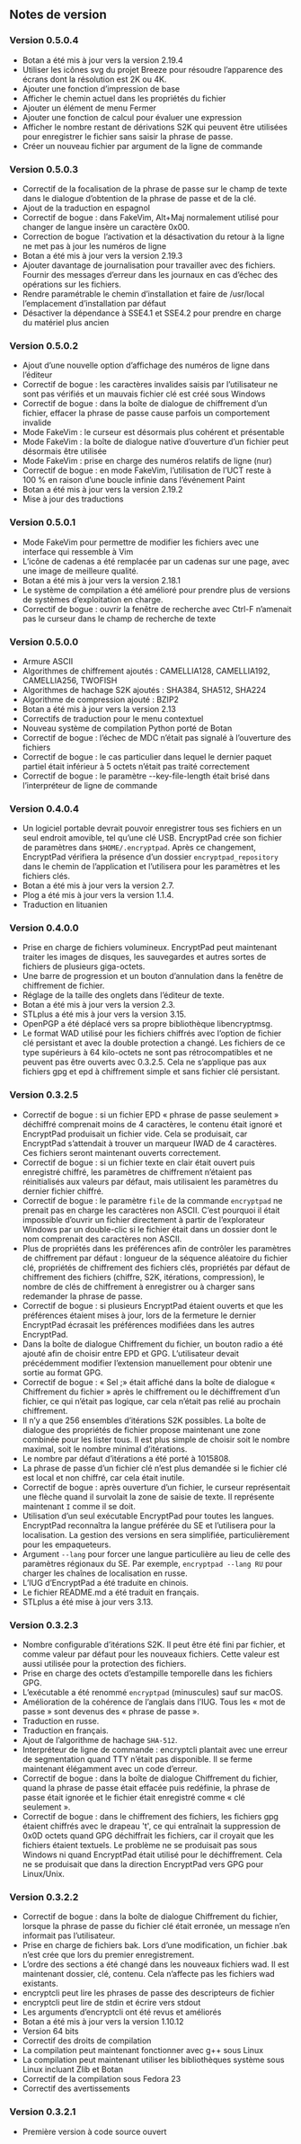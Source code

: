 ## Notes de version ##

### Version 0.5.0.4

* Botan a été mis à jour vers la version 2.19.4
* Utiliser les icônes svg du projet Breeze pour résoudre l’apparence des écrans dont la résolution est 2K ou 4K.
* Ajouter une fonction d’impression de base
* Afficher le chemin actuel dans les propriétés du fichier
* Ajouter un élément de menu Fermer
* Ajouter une fonction de calcul pour évaluer une expression
* Afficher le nombre restant de dérivations S2K qui peuvent être utilisées pour enregistrer le fichier sans saisir la phrase de passe.
* Créer un nouveau fichier par argument de la ligne de commande

### Version 0.5.0.3

* Correctif de la focalisation de la phrase de passe sur le champ de texte dans le dialogue d’obtention de la phrase de passe et de la clé.
* Ajout de la traduction en espagnol
* Correctif de bogue : dans FakeVim, Alt+Maj normalement utilisé pour changer de langue insère un caractère 0x00.
* Correction de bogue  l’activation et la désactivation du retour à la ligne ne met pas à jour les numéros de ligne
* Botan a été mis à jour vers la version 2.19.3
* Ajouter davantage de journalisation pour travailler avec des fichiers. Fournir des messages d’erreur dans les journaux en cas d’échec des opérations sur les fichiers.
* Rendre paramétrable le chemin d’installation et faire de /usr/local l’emplacement d’installation par défaut
* Désactiver la dépendance à SSE4.1 et SSE4.2 pour prendre en charge du matériel plus ancien

### Version 0.5.0.2

* Ajout d’une nouvelle option d’affichage des numéros de ligne dans l’éditeur
* Correctif de bogue : les caractères invalides saisis par l’utilisateur ne sont pas vérifiés et un mauvais fichier clé est créé sous Windows
* Correctif de bogue : dans la boîte de dialogue de chiffrement d’un fichier, effacer la phrase de passe cause parfois un comportement invalide
* Mode FakeVim : le curseur est désormais plus cohérent et présentable
* Mode FakeVim : la boîte de dialogue native d’ouverture d’un fichier peut désormais être utilisée
* Mode FakeVim : prise en charge des numéros relatifs de ligne (nur)
* Correctif de bogue : en mode FakeVim, l’utilisation de l’UCT reste à 100 % en raison d’une boucle infinie dans l’événement Paint
* Botan a été mis à jour vers la version 2.19.2
* Mise à jour des traductions

### Version 0.5.0.1

* Mode FakeVim pour permettre de modifier les fichiers avec une interface qui ressemble à Vim
* L’icône de cadenas a été remplacée par un cadenas sur une page, avec une image de meilleure qualité.
* Botan a été mis à jour vers la version 2.18.1
* Le système de compilation a été amélioré pour prendre plus de versions de systèmes d’exploitation en charge.
* Correctif de bogue : ouvrir la fenêtre de recherche avec Ctrl-F n’amenait pas le curseur dans le champ de recherche de texte

### Version 0.5.0.0

* Armure ASCII
* Algorithmes de chiffrement ajoutés : CAMELLIA128, CAMELLIA192, CAMELLIA256, TWOFISH
* Algorithmes de hachage S2K ajoutés : SHA384, SHA512, SHA224
* Algorithme de compression ajouté : BZIP2
* Botan a été mis à jour vers la version 2.13
* Correctifs de traduction pour le menu contextuel
* Nouveau système de compilation Python porté de Botan
* Correctif de bogue : l’échec de MDC n’était pas signalé à l’ouverture des fichiers
* Correctif de bogue : le cas particulier dans lequel le dernier paquet partiel était inférieur à 5 octets n’était pas traité correctement
* Correctif de bogue : le paramètre --key-file-length était brisé dans l’interpréteur de ligne de commande

### Version 0.4.0.4

* Un logiciel portable devrait pouvoir enregistrer tous ses fichiers en un seul endroit amovible, tel qu’une clé USB. EncryptPad crée son fichier de paramètres dans `$HOME/.encryptpad`. Après ce changement, EncryptPad vérifiera la présence d’un dossier `encryptpad_repository` dans le chemin de l’application et l’utilisera pour les paramètres et les fichiers clés.
* Botan a été mis à jour vers la version 2.7.
* Plog a été mis à jour vers la version 1.1.4.
* Traduction en lituanien

### Version 0.4.0.0

* Prise en charge de fichiers volumineux. EncryptPad peut maintenant traiter les images de disques, les sauvegardes et autres sortes de fichiers de plusieurs giga-octets.
* Une barre de progression et un bouton d’annulation dans la fenêtre de chiffrement de fichier.
* Réglage de la taille des onglets dans l’éditeur de texte.
* Botan a été mis à jour vers la version 2.3.
* STLplus a été mis à jour vers la version 3.15.
* OpenPGP a été déplacé vers sa propre bibliothèque libencryptmsg.
* Le format WAD utilisé pour les fichiers chiffrés avec l’option de fichier clé persistant et avec la double protection a changé. Les fichiers de ce type supérieurs à 64 kilo-octets ne sont pas rétrocompatibles et ne peuvent pas être ouverts avec 0.3.2.5. Cela ne s’applique pas aux fichiers gpg et epd à chiffrement simple et sans fichier clé persistant.

### Version 0.3.2.5

* Correctif de bogue : si un fichier EPD « phrase de passe seulement » déchiffré comprenait moins de 4 caractères, le contenu était ignoré et EncryptPad produisait un fichier vide. Cela se produisait, car EncryptPad s’attendait à trouver un marqueur IWAD de 4 caractères. Ces fichiers seront maintenant ouverts correctement.
* Correctif de bogue : si un fichier texte en clair était ouvert puis enregistré chiffré, les paramètres de chiffrement n’étaient pas réinitialisés aux valeurs par défaut, mais utilisaient les paramètres du dernier fichier chiffré.
* Correctif de bogue : le paramètre `file` de la commande `encryptpad` ne prenait pas en charge les caractères non ASCII. C’est pourquoi il était impossible d’ouvrir un fichier directement à partir de l’explorateur Windows par un double-clic si le fichier était dans un dossier dont le nom comprenait des caractères non ASCII.
* Plus de propriétés dans les préférences afin de contrôler les paramètres de chiffrement par défaut : longueur de la séquence aléatoire du fichier clé, propriétés de chiffrement des fichiers clés, propriétés par défaut de chiffrement des fichiers (chiffre, S2K, itérations, compression), le nombre de clés de chiffrement à enregistrer ou à charger sans redemander la phrase de passe.
* Correctif de bogue : si plusieurs EncryptPad étaient ouverts et que les préférences étaient mises à jour, lors de la fermeture le dernier EncryptPad écrasait les préférences modifiées dans les autres EncryptPad.
* Dans la boîte de dialogue Chiffrement du fichier, un bouton radio a été ajouté afin de choisir entre EPD et GPG. L’utilisateur devait précédemment modifier l’extension manuellement pour obtenir une sortie au format GPG.
* Correctif de bogue : « Sel ;» était affiché dans la boîte de dialogue « Chiffrement du fichier » après le chiffrement ou le déchiffrement d’un fichier, ce qui n’était pas logique, car cela n’était pas relié au prochain chiffrement.
* Il n’y a que 256 ensembles d’itérations S2K possibles. La boîte de dialogue des propriétés de fichier propose maintenant une zone combinée pour les lister tous. Il est plus simple de choisir soit le nombre maximal, soit le nombre minimal d’itérations.
* Le nombre par défaut d’itérations a été porté à 1015808.
* La phrase de passe d’un fichier clé n’est plus demandée si le fichier clé est local et non chiffré, car cela était inutile.
* Correctif de bogue : après ouverture d’un fichier, le curseur représentait une flèche quand il survolait la zone de saisie de texte. Il représente maintenant `I` comme il se doit.
* Utilisation d’un seul exécutable EncryptPad pour toutes les langues. EncryptPad reconnaîtra la langue préférée du SE et l’utilisera pour la localisation. La gestion des versions en sera simplifiée, particulièrement pour les empaqueteurs.
* Argument `--lang` pour forcer une langue particulière au lieu de celle des paramètres régionaux du SE. Par exemple, `encryptpad --lang RU` pour charger les chaînes de localisation en russe.
* L’IUG d’EncryptPad a été traduite en chinois.
* Le fichier README.md a été traduit en français.
* STLplus a été mise à jour vers 3.13.


### Version 0.3.2.3

* Nombre configurable d’itérations S2K. Il peut être été fini par fichier, et comme valeur par défaut pour les nouveaux fichiers. Cette valeur est aussi utilisée pour la protection des fichiers.
* Prise en charge des octets d’estampille temporelle dans les fichiers GPG.
* L’exécutable a été renommé `encryptpad` (minuscules) sauf sur macOS.
* Amélioration de la cohérence de l’anglais dans l’IUG. Tous les « mot de passe » sont devenus des « phrase de passe ».
* Traduction en russe.
* Traduction en français.
* Ajout de l’algorithme de hachage `SHA-512`.
* Interpréteur de ligne de commande : encryptcli plantait avec une erreur de segmentation quand TTY n’était pas disponible. Il se ferme maintenant élégamment avec un code d’erreur.
* Correctif de bogue : dans la boîte de dialogue Chiffrement du fichier, quand la phrase de passe était effacée puis redéfinie, la phrase de passe était ignorée et le fichier était enregistré comme « clé seulement ».
* Correctif de bogue : dans le chiffrement des fichiers, les fichiers gpg étaient chiffrés avec le drapeau 't', ce qui entraînait la suppression de 0x0D octets quand GPG déchiffrait les fichiers, car il croyait que les fichiers étaient textuels. Le problème ne se produisait pas sous Windows ni quand EncryptPad était utilisé pour le déchiffrement. Cela ne se produisait que dans la direction EncryptPad vers GPG pour Linux/Unix.

### Version 0.3.2.2

* Correctif de bogue : dans la boîte de dialogue Chiffrement du fichier, lorsque la phrase de passe du fichier clé était erronée, un message n’en informait pas l’utilisateur.
* Prise en charge de fichiers bak. Lors d’une modification, un fichier .bak n’est crée que lors du premier enregistrement.
* L’ordre des sections a été changé dans les nouveaux fichiers wad. Il est maintenant dossier, clé, contenu. Cela n’affecte pas les fichiers wad existants.
* encryptcli peut lire les phrases de passe des descripteurs de fichier
* encryptcli peut lire de stdin et écrire vers stdout
* Les arguments d’encryptcli ont été revus et améliorés
* Botan a été mis à jour vers la version 1.10.12
* Version 64 bits
* Correctif des droits de compilation
* La compilation peut maintenant fonctionner avec g++ sous Linux
* La compilation peut maintenant utiliser les bibliothèques système sous Linux incluant Zlib et Botan
* Correctif de la compilation sous Fedora 23
* Correctif des avertissements

### Version 0.3.2.1

* Première version à code source ouvert

